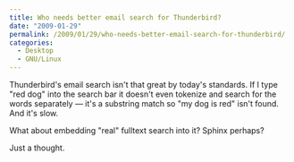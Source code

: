 ```yaml
---
title: Who needs better email search for Thunderbird?
date: "2009-01-29"
permalink: /2009/01/29/who-needs-better-email-search-for-thunderbird/
categories:
  - Desktop
  - GNU/Linux
---
```

Thunderbird's email search isn't that great by today's standards. If I type "red dog" into the search bar it doesn't even tokenize and search for the words separately &#8212; it's a substring match so "my dog is red" isn't found. And it's slow.

What about embedding "real" fulltext search into it? Sphinx perhaps?

Just a thought.
